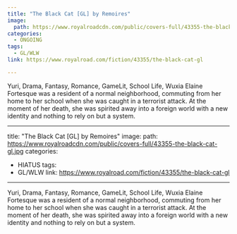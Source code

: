 ```yaml
---
title: "The Black Cat [GL] by Remoires"
image:
  path: https://www.royalroadcdn.com/public/covers-full/43355-the-black-cat-gl.jpg
categories:
  - ONGOING
tags:
  - GL/WLW
link: https://www.royalroad.com/fiction/43355/the-black-cat-gl

---
```

Yuri, Drama, Fantasy, Romance, GameLit, School Life, Wuxia
Elaine Fortesque was a resident of a normal neighborhood, commuting from her home to her school when she was caught in a terrorist attack. At the moment of her death, she was spirited away into a foreign world with a new identity and nothing to rely on but a system.

---
title: "The Black Cat [GL] by Remoires"
image:
  path: https://www.royalroadcdn.com/public/covers-full/43355-the-black-cat-gl.jpg
categories:
  - HIATUS
tags:
  - GL/WLW
link: https://www.royalroad.com/fiction/43355/the-black-cat-gl

---
Yuri, Drama, Fantasy, Romance, GameLit, School Life, Wuxia
Elaine Fortesque was a resident of a normal neighborhood, commuting from her home to her school when she was caught in a terrorist attack. At the moment of her death, she was spirited away into a foreign world with a new identity and nothing to rely on but a system.


